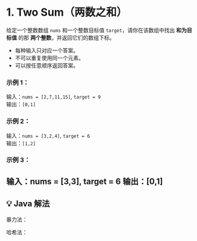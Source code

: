 # 1. Two Sum（两数之和）
给定一个整数数组 `nums` 和一个整数目标值 `target`，请你在该数组中找出 **和为目标值** 的那 **两个整数**，并返回它们的数组下标。

- 每种输入只对应一个答案。
- 不可以重复使用同一个元素。
- 可以按任意顺序返回答案。

### 示例 1：
输入：`nums = [2,7,11,15]`, `target = 9`  
输出：`[0,1]`  

### 示例 2：
输入：`nums = [3,2,4]`, `target = 6`  
输出：`[1,2]`  

### 示例 3：
输入：nums = [3,3], target = 6
输出：[0,1]
---

## 💡 Java 解法
暴力法：

哈希法：
